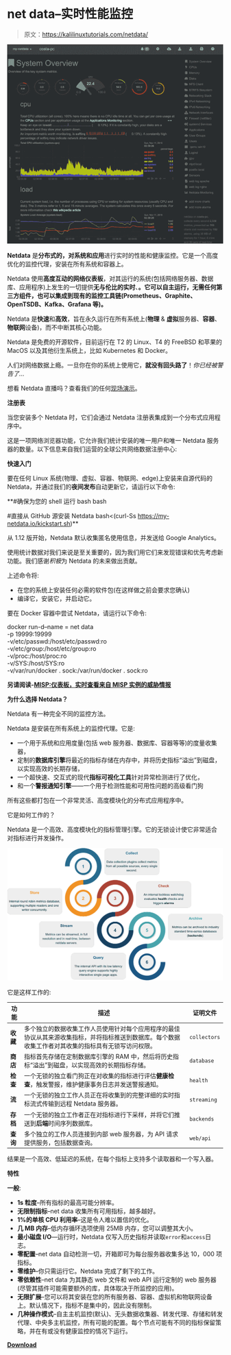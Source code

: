 # net data–实时性能监控

> 原文：<https://kalilinuxtutorials.com/netdata/>

[![Netdata – Real-time Performance Monitoring](img/d47eb9891e5aa80f49c006bad5ac0243.png "Netdata – Real-time Performance Monitoring")](https://1.bp.blogspot.com/-wsjYs3bcbDM/XkPukw6s4iI/AAAAAAAAE50/TfV7JulSxfEgbHcM9ahoa4_X3V7S5dwuACLcBGAsYHQ/s1600/netdata_12.gif)

**Netdata** 是**分布式的，对系统和应用**进行实时的性能和健康监控。它是一个高度优化的监控代理，安装在所有系统和容器上。

Netdata 使用**高度互动的网络仪表板**，对其运行的系统(包括网络服务器、数据库、应用程序)上发生的一切提供**无与伦比的实时**、**。它可以自主运行，无需任何第三方组件，也可以集成到现有的监控工具链(Prometheus、Graphite、OpenTSDB、Kafka、Grafana 等)。**

Netdata 是**快速**和**高效**，旨在永久运行在所有系统上(**物理** & **虚拟**服务器、**容器**、**物联网**设备)，而不中断其核心功能。

Netdata 是免费的开源软件，目前运行在 T2 的 Linux、T4 的 FreeBSD 和苹果的 MacOS 以及其他衍生系统上，比如 Kubernetes 和 Docker。

人们对网络数据上瘾。一旦你在你的系统上使用它，**就没有回头路了**！*你已经被警告了…*

想看 Netdata 直播吗？查看我们的任何[现场演示](https://www.netdata.cloud/#live-demo)。

**注册表**

当您安装多个 Netdata 时，它们会通过 Netdata 注册表集成到一个分布式应用程序中。

这是一项网络浏览器功能，它允许我们统计安装的唯一用户和唯一 Netdata 服务器的数量。以下信息来自我们运营的全球公共网络数据注册中心:

**快速入门**

要在任何 Linux 系统(物理、虚拟、容器、物联网、edge)上安装来自源代码的 Netdata，并通过我们的**夜间发布**自动更新它，请运行以下命令:

**#确保为您的 shell 运行 bash
bash

#直接从 GitHub 源安装 Netdata
bash<(curl-Ss https://my-netdata.io/kickstart.sh)**

从 1.12 版开始，Netdata 默认收集匿名使用信息，并发送给 Google Analytics。

使用统计数据对我们来说是至关重要的，因为我们用它们来发现错误和优先考虑新功能。我们感谢*积极*为 Netdata 的未来做出贡献。

上述命令将:

*   在您的系统上安装任何必需的软件包(在这样做之前会要求您确认)
*   编译它，安装它，并启动它。

要在 Docker 容器中尝试 Netdata，请运行以下命令:

docker run-d–name = net data \
-p 19999:19999 \
-v/etc/passwd:/host/etc/passwd:ro \
-v/etc/group:/host/etc/group:ro \
-v/proc:/host/proc:ro \
-v/SYS:/host/SYS:ro \
-v/var/run/docker . sock:/var/run/docker . sock:ro

**另请阅读-[MISP:仪表板，实时查看来自 MISP 实例的威胁情报](https://kalilinuxtutorials.com/misp/)**

**为什么选择 Netdata？**

Netdata 有一种完全不同的监控方法。

Netdata 是安装在所有系统上的监控代理。它是:

*   一个用于系统和应用度量(包括 web 服务器、数据库、容器等等)的度量收集器，
*   定制的**数据库引擎**将最近的指标存储在内存中，并将历史指标“溢出”到磁盘，以实现高效的长期存储，
*   一个超快速、交互式的现代**指标可视化工具**针对异常检测进行了优化，
*   和一个**警报通知引擎**——一个用于检测性能和可用性问题的高级看门狗

所有这些都打包在一个非常灵活、高度模块化的分布式应用程序中。

它是如何工作的？

Netdata 是一个高效、高度模块化的指标管理引擎。它的无锁设计使它非常适合对指标进行并发操作。

![](img/5f9d67ea4076f45d6529e85dfc2d743c.png)

它是这样工作的:

| 功能 | 描述 | 证明文件 |
| --- | --- | --- |
| **收藏** | 多个独立的数据收集工作人员使用针对每个应用程序的最佳协议从其来源收集指标，并将指标推送到数据库。每个数据收集工作者对其收集的指标具有无锁写访问权限。 | `collectors` |
| **商店** | 指标首先存储在定制数据库引擎的 RAM 中，然后将历史指标“溢出”到磁盘，以实现高效的长期指标存储。 | `database` |
| **检查** | 一个无锁的独立看门狗正在对收集的指标进行评估**健康检查**，触发警报，维护健康事务日志并发送警报通知。 | `health` |
| **流** | 一个无锁的独立工作人员正在将收集到的完整详细的实时指标流式传输到远程 Netdata 服务器。 | `streaming` |
| **存档** | 一个无锁的独立工作者正在对指标进行下采样，并将它们推送到**后端**时间序列数据库。 | `backends` |
| **查询** | 多个独立的工作人员连接到内部 web 服务器，为 API 请求提供服务，包括数据查询。 | `web/api` |

结果是一个高效、低延迟的系统，在每个指标上支持多个读取器和一个写入器。

**特性**

**一般**:

*   **1s 粒度**–所有指标的最高可能分辨率。
*   **无限制指标**–net data 收集所有可用指标，越多越好。
*   **1%的单核 CPU 利用率**–这是令人难以置信的优化。
*   **几 MB 内存**–低内存循环选项使用 25MB 内存，您可以调整其大小。
*   **最小磁盘 I/O**—运行时，Netdata 仅写入历史指标并读取`error`和`access`日志。
*   **零配置**–net data 自动检测一切，开箱即可为每台服务器收集多达 10，000 项指标。
*   **零维护**–你只需运行它。Netdata 完成了剩下的工作。
*   **零依赖性**–net data 为其静态 web 文件和 web API 运行定制的 web 服务器(尽管其插件可能需要额外的库，具体取决于所监控的应用)。
*   **无限扩展**–您可以将其安装在您的所有服务器、容器、虚拟机和物联网设备上。默认情况下，指标不是集中的，因此没有限制。
*   **几种操作模式**–自主主机监控(默认)、无头数据收集器、转发代理、存储和转发代理、中央多主机监控，所有可能的配置。每个节点可能有不同的指标保留策略，并在有或没有健康监控的情况下运行。

[**Download**](https://github.com/netdata/netdata)